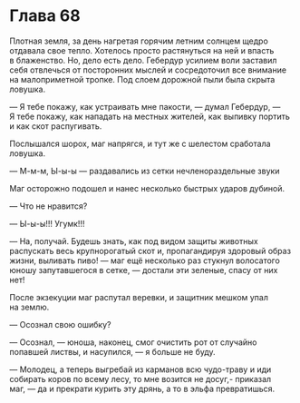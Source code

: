 # Глава 68

Плотная земля, за день нагретая горячим летним солнцем щедро отдавала свое тепло. Хотелось просто растянуться на ней и впасть в блаженство. Но, дело есть дело. Гебердур усилием воли заставил себя отвлечься от посторонних мыслей и сосредоточил все внимание на малоприметной тропке. Под слоем дорожной пыли была скрыта ловушка. 

— Я тебе покажу, как устраивать мне пакости, — думал Гебердур, — Я тебе покажу, как нападать на местных жителей, как выпивку портить и как скот распугивать.

Послышался шорох, маг напрягся, и тут же с шелестом сработала ловушка.

— М-м-м, Ы-ы-ы — раздавались из сетки нечленораздельные звуки

Маг осторожно подошел и нанес несколько быстрых ударов дубиной.

— Что не нравится? 

— Ы-ы-ы!!! Угумк!!!

— На, получай. Будешь знать, как под видом защиты животных распускать весь крупнорогатый скот и, пропагандируя здоровый образ жизни, выливать пиво! — маг ещё несколько раз стукнул волосатого юношу запутавшегося в сетке, — достали эти зеленые, спасу от них нет!

После экзекуции маг распутал веревки, и защитник мешком упал на землю. 

— Осознал свою ошибку?

— Осознал, — юноша, наконец, смог очистить рот от случайно попавшей листвы, и насупился, — я больше не буду.

— Молодец, а теперь выгребай из карманов всю чудо-траву и иди собирать коров по всему лесу, то мне возится не досуг,- приказал маг, — да и прекрати курить эту дрянь, а то в эльфа превратишься.



